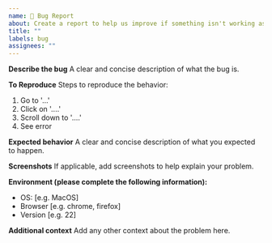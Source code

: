 ```yaml
---
name: 🐛 Bug Report
about: Create a report to help us improve if something isn't working as expected.
title: ""
labels: bug
assignees: ""
---
```


**Describe the bug**
A clear and concise description of what the bug is.

**To Reproduce**
Steps to reproduce the behavior:

1. Go to '...'
2. Click on '....'
3. Scroll down to '....'
4. See error

**Expected behavior**
A clear and concise description of what you expected to happen.

**Screenshots**
If applicable, add screenshots to help explain your problem.

**Environment (please complete the following information):**

- OS: [e.g. MacOS]
- Browser [e.g. chrome, firefox]
- Version [e.g. 22]

**Additional context**
Add any other context about the problem here.
